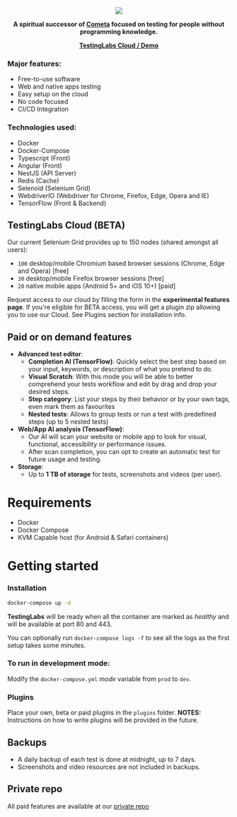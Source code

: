 <p align="center">
<img src="https://raw.githubusercontent.com/LeParadoxHD/testing-labs-public/main/resources/github.svg">
</p>
<p align="center">
<b>A spiritual successor of <a href="https://iboxshare.com/CometaFront/Cometa">Cometa</a> focused on testing for people without programming knowledge.</b>
</p>
<p align="center">
   <a href="https://www.testinglabs.dev"><b>TestingLabs Cloud / Demo</b></a>
</p>

### Major features:

- Free-to-use software
- Web and native apps testing
- Easy setup on the cloud
- No code focused
- CI/CD Integration

### Technologies used:

- Docker
- Docker-Compose
- Typescript (Front)
- Angular (Front)
- NestJS (API Server)
- Redis (Cache)
- Selenoid (Selenium Grid)
- WebdriverIO (Webdriver for Chrome, Firefox, Edge, Opera and IE)
- TensorFlow (Front & Backend)

## TestingLabs Cloud (BETA)
Our current Selenium Grid provides up to 150 nodes (shared amongst all users):
- `100` desktop/mobile Chromium based browser sessions (Chrome, Edge and Opera) [free]
- `30` desktop/mobile Firefox browser sessions [free]
- `20` native mobile apps (Android 5+ and iOS 10+) [paid]

Request access to our cloud by filling the form in the **experimental features page**. If you're eligible for BETA access, you will get a plugin zip allowing you to use our Cloud. See Plugins section for installation info.

## Paid or on demand features

* **Advanced test editor**:
    * **Completion AI (TensorFlow)**: Quickly select the best step based on your input, keywords, or description of what you pretend to do.
    * **Visual Scratch**: With this mode you will be able to better comprehend your tests workflow and edit by drag and drop your desired steps.
    * **Step category**: List your steps by their behavior or by your own tags, even mark them as favourites
    * **Nested tests**: Allows to group tests or run a test with predefined steps (up to 5 nested tests)
* **Web/App AI analysis (TensorFlow)**:
    * Our AI will scan your website or mobile app to look for visual, functional, accessibility or performance issues.
    * After scan completion, you can opt to create an automatic test for future usage and testing.
* **Storage**:
    * Up to **1 TB of storage** for tests, screenshots and videos (per user).

# Requirements

- Docker
- Docker Compose
- KVM Capable host (for Android & Safari containers)

# Getting started

### Installation

```sh
docker-compose up -d
```

**TestingLabs** will be ready when all the container are marked as _healthy_ and will be available at port 80 and 443.

You can optionally run `docker-compose logs -f` to see all the logs as the first setup takes some minutes.

### To run in development mode:

Modify the `docker-compose.yml` _mode_ variable from `prod` to `dev`.

### Plugins

Place your own, beta or paid plugins in the `plugins` folder.
**NOTES:** Instructions on how to write plugins will be provided in the future.

## Backups

* A daily backup of each test is done at midnight, up to 7 days.
* Screenshots and video resources are not included in backups.

## Private repo

All paid features are available at our <a href="https://github.com/LeParadoxHD/testing-labs">private repo</a>
